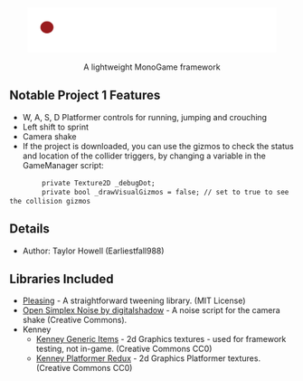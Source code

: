 
<p align="center">
<picture>
  <img src="https://github.com/EarliestFall988/Halcyon/blob/master/Halcyon%20Logo.png" width="440" height="80" alt="Logo for Halcyon">
</picture> 
</p>

<p align="center">
  A lightweight MonoGame framework
</p>

## Notable Project 1 Features
- W, A, S, D Platformer controls for running, jumping and crouching
- Left shift to sprint
- Camera shake
- If the project is downloaded, you can use the gizmos to check the status and location of the collider triggers, by changing a variable in the GameManager script:
```
        private Texture2D _debugDot;
        private bool _drawVisualGizmos = false; // set to true to see the collision gizmos
```

## Details
 - Author: Taylor Howell (Earliestfall988)

## Libraries Included
- [Pleasing](https://github.com/franknorton/Pleasing) - A straightforward tweening library. (MIT License)
- [Open Simplex Noise by digitalshadow](https://gist.github.com/digitalshadow/134a3a02b67cecd72181) - A noise script for the camera shake (Creative Commons).
- Kenney
  -  [Kenney Generic Items](https://kenney.nl/assets/generic-items) - 2d Graphics textures - used for framework testing, not in-game. (Creative Commons CC0)
  -  [Kenney Platformer Redux](https://kenney.nl/assets/generic-items](https://kenney.nl/assets/platformer-pack-redux)https://kenney.nl/assets/platformer-pack-redux) - 2d Graphics Platformer textures. (Creative Commons CC0)
